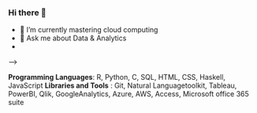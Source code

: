 ### Hi there 👋


- 🌱 I’m currently mastering cloud computing
- 💬 Ask me about Data & Analytics
- 
-->

**Programming Languages**: R, Python, C, SQL, HTML, CSS, Haskell, JavaScript
**Libraries and Tools** : Git, Natural Languagetoolkit, Tableau, PowerBI, Qlik, GoogleAnalytics, Azure, AWS,
Access, Microsoft office 365 suite
